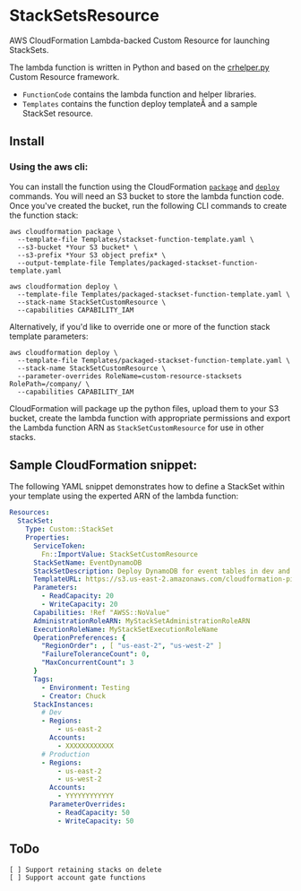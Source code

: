 # StackSetsResource
AWS CloudFormation Lambda-backed Custom Resource for launching StackSets.

The lambda function is written in Python and based on the  [crhelper.py](https://github.com/awslabs/aws-cloudformation-templates/tree/master/community/custom_resources/python_custom_resource_helper) Custom Resource framework.

* `FunctionCode` contains the lambda function and helper libraries.
* `Templates` contains the function deploy templateÂ and a sample StackSet resource.

## Install

### Using the aws cli:

You can install the function using the CloudFormation [`package`](https://docs.aws.amazon.com/cli/latest/reference/cloudformation/package.html) and [`deploy`](https://docs.aws.amazon.com/cli/latest/reference/cloudformation/deploy/index.html) commands.
You will need an S3 bucket to store the lambda function code.  Once you've created the bucket,
 run the following CLI commands to create the function stack:

```
aws cloudformation package \
  --template-file Templates/stackset-function-template.yaml \
  --s3-bucket *Your S3 bucket* \
  --s3-prefix *Your S3 object prefix* \
  --output-template-file Templates/packaged-stackset-function-template.yaml
```

```
aws cloudformation deploy \
  --template-file Templates/packaged-stackset-function-template.yaml \
  --stack-name StackSetCustomResource \
  --capabilities CAPABILITY_IAM
```

Alternatively, if you'd like to override one or more of the function stack template parameters:

```
aws cloudformation deploy \
  --template-file Templates/packaged-stackset-function-template.yaml \
  --stack-name StackSetCustomResource \
  --parameter-overrides RoleName=custom-resource-stacksets RolePath=/company/ \
  --capabilities CAPABILITY_IAM
```

CloudFormation will package up the python files, upload them to your S3 bucket, create the lambda function with appropriate permissions and export the Lambda function ARN as `StackSetCustomResource` for use in other stacks.


## Sample CloudFormation snippet:

The following YAML snippet demonstrates how to define a StackSet within your template using the experted ARN of the lambda function:

```yaml
Resources:
  StackSet:
    Type: Custom::StackSet
    Properties:
      ServiceToken:
        Fn::ImportValue: StackSetCustomResource
      StackSetName: EventDynamoDB
      StackSetDescription: Deploy DynamoDB for event tables in dev and production
      TemplateURL: https://s3.us-east-2.amazonaws.com/cloudformation-pipeline/events.yaml
      Parameters:
        - ReadCapacity: 20
        - WriteCapacity: 20
      Capabilities: !Ref "AWSS::NoValue"
      AdministrationRoleARN: MyStackSetAdministrationRoleARN
      ExecutionRoleName: MyStackSetExecutionRoleName
      OperationPreferences: {
        "RegionOrder": , [ "us-east-2", "us-west-2" ]
        "FailureToleranceCount": 0,
        "MaxConcurrentCount": 3
      }
      Tags:
        - Environment: Testing
        - Creator: Chuck
      StackInstances:
        # Dev
        - Regions:
            - us-east-2
          Accounts:
            - XXXXXXXXXXXX
        # Production
        - Regions:
            - us-east-2
            - us-west-2
          Accounts:
            - YYYYYYYYYYYY
          ParameterOverrides:
            - ReadCapacity: 50
            - WriteCapacity: 50
```

## ToDo
```
[ ] Support retaining stacks on delete
[ ] Support account gate functions
```
